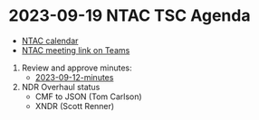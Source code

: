# 2023-09-19 NTAC TSC Agenda

- [NTAC calendar](https://lists.oasis-open-projects.org/g/niemopen-ntactsc/calendar)
- [NTAC meeting link on Teams](https://dod.teams.microsoft.us/l/meetup-join/19%3adod%3ameeting_027b8f8cd305438fbb0a76a1e7896d97%40thread.v2/0?context=%7b%22Tid%22%3a%22102d0191-eeae-4761-b1cb-1a83e86ef445%22%2c%22Oid%22%3a%2270ae69c4-ba53-4071-b60d-68a8b321854e%22%7d)
  
1. Review and approve minutes:
     - [2023-09-12-minutes](2023-09-12-minutes.md)
1. NDR Overhaul status
     - CMF to JSON (Tom Carlson)
     - XNDR (Scott Renner)
